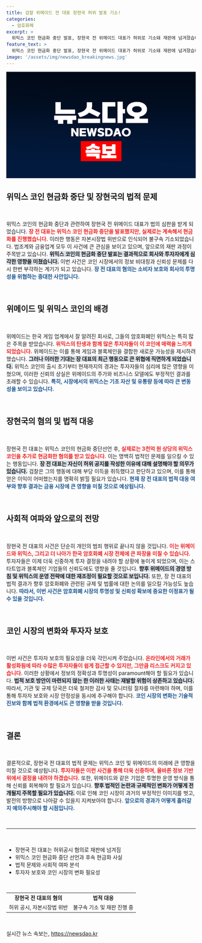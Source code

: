 ```yaml
---
title: 검찰 위메이드 전 대표 장현국 허위 발표 기소!
categories:
  - 암호화폐
excerpt: >
  위믹스 코인 현금화 중단 발표, 장현국 전 위메이드 대표가 허위로 기소돼 재판에 넘겨졌습니다. 검찰은 그가 실제로 수천억 원을 계속 현금화한 혐의를 조사 중입니다. 코인 투자자들, 그를 둘러싼 논란의 진실은? 클릭해서 확인해보세요!
feature_text: >
  위믹스 코인 현금화 중단 발표, 장현국 전 위메이드 대표가 허위로 기소돼 재판에 넘겨졌습니다. 검찰은 그가 실제로 수천억 원을 계속 현금화한 혐의를 조사 중입니다. 코인 투자자들, 그를 둘러싼 논란의 진실은? 클릭해서 확인해보세요!
image: '/assets/img/newsdao_breakingnews.jpg'
---
```


<p><img src="/assets/img/newsdao_breakingnews.jpg" alt="flaretime 속보" /></p>

<h2 data-ke-size="size26">위믹스 코인 현금화 중단 및 장현국의 법적 문제</h2>

<p data-ke-size="size16">&nbsp;</p>

<p>위믹스 코인의 현금화 중단과 관련하여 장현국 전 위메이드 대표가 법의 심판을 받게 되었습니다. <b><span style="color: #ee2323;">장 전 대표는 위믹스 코인 현금화 중단을 발표했지만, 실제로는 계속해서 현금화를 진행했습니다.</span></b> 이러한 행동은 자본시장법 위반으로 인식되어 불구속 기소되었습니다. 법조계와 금융업계 모두 이 사건에 큰 관심을 보이고 있으며, 앞으로의 재판 과정이 주목받고 있습니다. <b><span style="background-color: #21538527;">위믹스 코인의 현금화 중단 발표는 결과적으로 회사와 투자자에게 심각한 영향을 미쳤습니다.</span></b> 이번 사건은 코인 시장에서의 정보 비대칭과 신뢰성 문제를 다시 한번 부각하는 계기가 되고 있습니다. <b><span style="color: #1a5490;">장 전 대표의 혐의는 소비자 보호와 회사의 투명성을 위협하는 중대한 사안입니다.</span></b></p>

<p data-ke-size="size16">&nbsp;</p>

<h2 data-ke-size="size26">위메이드 및 위믹스 코인의 배경</h2>

<p data-ke-size="size16">&nbsp;</p>

<p>위메이드는 한국 게임 업계에서 잘 알려진 회사로, 그들의 암호화폐인 위믹스는 특히 많은 주목을 받았습니다. <b><span style="color: #ee2323;">위믹스의 탄생과 함께 많은 투자자들이 이 코인에 매력을 느끼게 되었습니다.</span></b> 위메이드는 이를 통해 게임과 블록체인을 결합한 새로운 가능성을 제시하려 했습니다. <b><span style="background-color: #21538527;">그러나 이러한 기대는 장 대표의 최근 행동으로 큰 위협에 직면하게 되었습니다.</span></b> 위믹스 코인의 출시 초기부터 현재까지의 경과는 투자자들의 심리에 많은 영향을 미쳤으며, 이러한 신뢰의 상실은 위메이드의 주가와 비즈니스 모델에도 부정적인 결과를 초래할 수 있습니다. <b><span style="color: #1a5490;">특히, 시장에서의 위믹스는 기초 자산 및 유통량 등에 따라 큰 변동성을 보이고 있습니다.</span></b></p>

<p data-ke-size="size16">&nbsp;</p>

<h2 data-ke-size="size26">장현국의 혐의 및 법적 대응</h2>

<p data-ke-size="size16">&nbsp;</p>

<p>장현국 전 대표는 위믹스 코인의 현금화 중단선언 후, <b><span style="color: #ee2323;">실제로는 3천억 원 상당의 위믹스 코인을 추가로 현금화한 혐의를 받고 있습니다.</span></b> 이는 명백히 법적인 문제를 일으킬 수 있는 행동입니다. <b><span style="background-color: #21538527;">장 전 대표는 자신이 허위 공지를 작성한 이유에 대해 설명해야 할 의무가 있습니다.</span></b> 검찰은 그의 행동에 대해 부당 이득을 취득했다고 판단하고 있으며, 이를 통해 얻은 이익이 어떠했는지를 명확히 밝힐 필요가 있습니다. <b><span style="color: #1a5490;">현재 장 전 대표의 법적 대응 여부와 향후 결과는 금융 시장에 큰 영향을 미칠 것으로 예상됩니다.</span></b></p>

<p data-ke-size="size16">&nbsp;</p>

<h2 data-ke-size="size26">사회적 여파와 앞으로의 전망</h2>

<p data-ke-size="size16">&nbsp;</p>

<p>장현국 전 대표의 사건은 단순히 개인의 범죄 행위로 끝나지 않을 것입니다. <b><span style="color: #ee2323;">이는 위메이드와 위믹스, 그리고 더 나아가 한국 암호화폐 시장 전체에 큰 파장을 미칠 수 있습니다.</span></b> 투자자들은 이제 더욱 신중하게 투자 결정을 내려야 할 상황에 놓이게 되었으며, 이는 스타트업과 블록체인 기업들의 신뢰도에도 영향을 줄 것입니다. <b><span style="background-color: #21538527;">향후 위메이드의 경영 방침 및 위믹스의 운영 전략에 대한 재조정이 필요할 것으로 보입니다.</span></b> 또한, 장 전 대표의 법적 결과가 향후 암호화폐와 관련된 규제 및 법률에 대한 논의를 일으킬 가능성도 높습니다. <b><span style="color: #1a5490;">따라서, 이번 사건은 암호화폐 시장의 투명성 및 신뢰성 확보에 중요한 이정표가 될 수 있을 것입니다.</span></b></p>

<p data-ke-size="size16">&nbsp;</p>

<h2 data-ke-size="size26">코인 시장의 변화와 투자자 보호</h2>

<p data-ke-size="size16">&nbsp;</p>

<p>이번 사건은 투자자 보호의 필요성을 더욱 각인시켜 주었습니다. <b><span style="color: #ee2323;">온라인에서의 거래가 활성화됨에 따라 수많은 투자자들이 쉽게 접근할 수 있지만, 그만큼 리스크도 커지고 있습니다.</span></b> 이러한 상황에서 정보의 정확성과 투명성이 paramount해야 할 필요가 있습니다. <b><span style="background-color: #21538527;">법적 보호 방안이 마련되지 않는 한 이러한 사태는 재발할 위험이 상존하고 있습니다.</span></b> 따라서, 기관 및 규제 당국은 더욱 철저한 감사 및 모니터링 절차를 마련해야 하며, 이를 통해 투자자 보호와 시장 안정성을 동시에 추구해야 합니다. <b><span style="color: #1a5490;">코인 시장의 변화는 기술적 진보와 함께 법적 환경에서도 큰 영향을 받을 것입니다.</span></b></p>

<p data-ke-size="size16">&nbsp;</p>

<h2 data-ke-size="size26">결론</h2>

<p data-ke-size="size16">&nbsp;</p>

<p>결론적으로, 장현국 전 대표의 법적 문제는 위믹스 코인 및 위메이드의 미래에 큰 영향을 미칠 것으로 예상됩니다. <b><span style="color: #ee2323;">투자자들은 이런 사건을 통해 더욱 신중하며, 올바른 정보 기반 위에서 결정을 내려야 하겠습니다.</span></b> 또한, 위메이드와 같은 기업은 투명한 운영 방식을 통해 신뢰를 회복해야 할 필요가 있습니다. <b><span style="background-color: #21538527;">향후 법적인 논란과 규제적인 변화가 어떻게 전개될지 주목할 필요가 있습니다.</span></b> 이로 인해 코인 시장이 과거의 부정적인 이미지를 벗고, 발전의 방향으로 나아갈 수 있을지 지켜보아야 합니다. <b><span style="color: #1a5490;">앞으로의 경과가 어떻게 흘러갈지 예의주시해야 할 시점입니다.</span></b></p>

<p data-ke-size="size16">&nbsp;</p>

<hr />

<p data-ke-size="size16">&nbsp;</p>

<ul>
  <li>장현국 전 대표는 허위공시 혐의로 재판에 넘겨짐</li>
  <li>위믹스 코인 현금화 중단 선언과 후속 현금화 사실</li>
  <li>법적 문제와 사회적 여파 분석</li>
  <li>투자자 보호와 코인 시장의 변화 필요성</li>
</ul> 

<p data-ke-size="size16">&nbsp;</p>

<table style="width: 100%;">
  <tr>
    <td style="text-align: center; height: 17px;"><b>장현국 전 대표의 혐의</b></td>
    <td style="text-align: center; height: 17px;"><b>법적 대응</b></td>
  </tr>
  <tr>
    <td style="text-align: center; height: 17px;">허위 공시, 자본시장법 위반</td>
    <td style="text-align: center; height: 17px;">불구속 기소 및 재판 진행 중</td>
  </tr>
</table>

<p data-ke-size="size16">&nbsp;</p>
실시간 뉴스 속보는, <a href="https://newsdao.kr" rel="dofollow">https://newsdao.kr</a>



